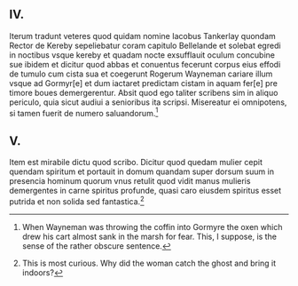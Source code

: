 
## IV.

Iterum tradunt veteres quod quidam nomine Iacobus Tankerlay
quondam Rector de Kereby sepeliebatur coram capitulo Bellelande et
solebat egredi in noctibus vsque kereby et quadam nocte exsufflauit
oculum concubine sue ibidem et dicitur quod abbas et conuentus fecerunt
corpus eius effodi de tumulo cum cista sua et coegerunt Rogerum Wayneman cariare illum vsque ad Gormyr\[e\] et dum iactaret predictam cistam
in aquam fer\[e\] pre timore boues demergerentur. Absit quod ego taliter
scribens sim in aliquo periculo, quia sicut audiui a senioribus ita scripsi.
Misereatur ei omnipotens, si tamen fuerit de numero saluandorum.[^1]

## V.

Item est mirabile dictu quod scribo. Dicitur quod quedam mulier
cepit quendam spiritum et portauit in domum quandam super dorsum
suum in presencia hominum quorum vnus retulit quod vidit manus mulieris demergentes in carne spiritus profunde, quasi caro eiusdem
spiritus esset putrida et non solida sed fantastica.[^2]

[^1]: When Wayneman was throwing the coffin into Gormyre the oxen which drew his cart almost sank in the marsh for fear. This, I suppose, is the sense of the rather obscure sentence.

[^2]: This is most curious. Why did the woman catch the ghost and bring it indoors?